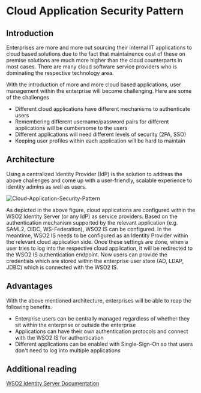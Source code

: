 # Cloud Application Security Pattern

## Introduction
Enterprises are more and more out sourcing their internal IT applications to cloud based solutions due to the fact that maintainence cost of these on premise solutions are much more higher than the cloud counterparts in most cases. There are many cloud software service providers who is dominating the respective technology area. 

With the introduction of more and more cloud based applications, user management within the enterprise will become challenging. Here are some of the challenges

- Different cloud applications have different mechanisms to authenticate users
- Remembering different username/password pairs for different applications will be cumbersome to the users
- Different applications will need different levels of security (2FA, SSO)
- Keeping user profiles within each application will be hard to maintain

## Architecture
Using a centralized Identity Provider (IdP) is the solution to address the above challenges and come up with a user-friendly, scalable experience to identity admins as well as users. 

![Cloud-Application-Security-Pattern](Cloud-Application-Aecurity-Pattern.png)

As depicted in the above figure, cloud applications are configured within the WSO2 Identity Server (or any IdP) as service providers. Based on the authentication mechanism supported by the relevant application (e.g. SAML2, OIDC, WS-Federation), WSO2 IS can be configured. In the meantime, WSO2 IS needs to be configured as an Identity Provider within the relevant cloud application side. Once these settings are done, when a user tries to log into the respective cloud application, it will be redirected to the WSO2 IS authentication endpoint. Now users can provide the credentials which are stored within the enterprise user store (AD, LDAP, JDBC) which is connected with the WSO2 IS. 

## Advantages

With the above mentioned architecture, enterprises will be able to reap the following benefits.

- Enterprise users can be centrally managed regardless of whether they sit within the enterprise or outside the enterprise
- Applications can have their own authentication protocols and connect with the WSO2 IS for authentication
- Different applications can be enabled with Single-Sign-On so that users don't need to log into multiple applications

## Additional reading

[WSO2 Identity Server Documentation](https://docs.wso2.com/display/IS570/Logging+in+to+Salesforce+using+the+Identity+Server)
